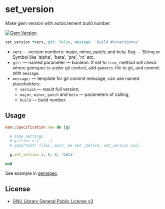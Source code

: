 # set_version

Make gem version with autoicrement build number.

[![Gem Version](https://badge.fury.io/rb/set_version.svg)](http://badge.fury.io/rb/set_version)

```Ruby
set_version *vers, git: false, message: 'Build #%<version>s'
```

* `vers` — version numbers: major, minor, patch; and beta-flag — String
  or Symbol like 'alpha', 'beta', 'pre', 'rc' etc.
* `git:` — named parameter — boolean. If set to `true`, method will check
  where gemspec is under git control, add `gemvers`-file to git, and commit
  with `message`.
* `message:` — template for git commit message, can use named placeholders:
  * `version` — result full version;
  * `major`, `minor`, `patch` and `beta` — parameters of calling;
  * `build` — build number.

## Usage

```Ruby
Gem::Specification.new do |g|

  # some settings
  # g.files = [. . .]
  # important! files _must_ be set _before_ set_version call

  g.set_version 1, 0, 0, 'beta'

end
```

See example in [gemspec](set_version.gemspec).

## License

* [GNU Library General Public License v3](LICENSE)
